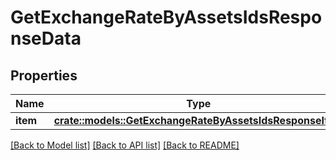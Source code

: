 # GetExchangeRateByAssetsIdsResponseData

## Properties

Name | Type | Description | Notes
------------ | ------------- | ------------- | -------------
**item** | [**crate::models::GetExchangeRateByAssetsIdsResponseItem**](GetExchangeRateByAssetsIDsResponseItem.md) |  | 

[[Back to Model list]](../README.md#documentation-for-models) [[Back to API list]](../README.md#documentation-for-api-endpoints) [[Back to README]](../README.md)


